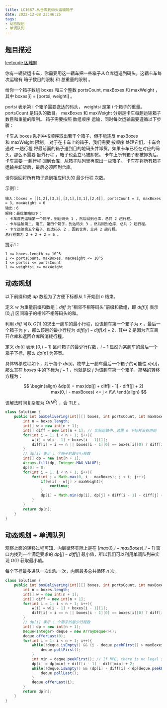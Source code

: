 ```yaml
---
title: LC1687.从仓库到码头运输箱子
date: 2022-12-08 23:46:25
tags:
- 动态规划
- 单调队列
---
```


## 题目描述
[leetcode 困难题](https://leetcode.cn/problems/delivering-boxes-from-storage-to-ports/)

你有一辆货运卡车，你需要用这一辆车把一些箱子从仓库运送到码头。这辆卡车每次运输有 箱子数目的限制 和 总重量的限制 。

给你一个箱子数组 boxes 和三个整数 portsCount, maxBoxes 和 maxWeight ，其中 boxes[i] = [ports​​i​, weighti] 。

ports​​i 表示第 i 个箱子需要送达的码头， weightsi 是第 i 个箱子的重量。
portsCount 是码头的数目。
maxBoxes 和 maxWeight 分别是卡车每趟运输箱子数目和重量的限制。
箱子需要按照 数组顺序 运输，同时每次运输需要遵循以下步骤：

卡车从 boxes 队列中按顺序取出若干个箱子，但不能违反 maxBoxes 和 maxWeight 限制。
对于在卡车上的箱子，我们需要 按顺序 处理它们，卡车会通过 一趟行程 将最前面的箱子送到目的地码头并卸货。如果卡车已经在对应的码头，那么不需要 额外行程 ，箱子也会立马被卸货。
卡车上所有箱子都被卸货后，卡车需要 一趟行程 回到仓库，从箱子队列里再取出一些箱子。
卡车在将所有箱子运输并卸货后，最后必须回到仓库。

请你返回将所有箱子送到相应码头的 最少行程 次数。


示例1：
```
输入：boxes = [[1,2],[3,3],[3,1],[3,1],[2,4]], portsCount = 3, maxBoxes = 3, maxWeight = 6
输出：6
解释：最优策略如下：
- 卡车首先运输第一个箱子，到达码头 1 ，然后回到仓库，总共 2 趟行程。
- 卡车运输第二、第三、第四个箱子，到达码头 3 ，然后回到仓库，总共 2 趟行程。
- 卡车运输第五个箱子，到达码头 2 ，回到仓库，总共 2 趟行程。
总行程数为 2 + 2 + 2 = 6 。
```

提示1：
```
1 <= boxes.length <= 10^5
1 <= portsCount, maxBoxes, maxWeight <= 10^5
1 <= ports​​i <= portsCount
1 <= weightsi <= maxWeight
```

## 动态规划
以下前缀和或 $dp$ 数组为了方便下标都从 $1$ 开始到 $n$ 结束。

定义 $w$ 为重量前缀和数组；$diff$ 为“相邻不相等码头”前缀和数组，即 $diff[j]$ 表示 $[0, j]$ 区间箱子的相邻不相等码头的和。

利用 $diff$ 可以 $O(1)$ 的求出一趟车的最小行程，设该趟车第一个箱子为 $x$ ，最后一个箱子为 $y$ ，那么该趟的最小行程为 $diff[y] - diff[x] + 2$，其中 $2$ 是因为汽车离开仓库和返回仓库所消耗行程。

定义 $dp[i]$ 表示 $[0, i - 1]$ 区间箱子的最少行程数，$i - 1$ 显然为某趟车的最后一个箱子下标，那么 $dp[n]$ 为答案。

具体转移过程如下，对于每个 $dp[i]$，枚举上一趟车最后一个箱子的可能性 $dp[j]$，那么其在 $boxes$ 中的下标为 $j - 1$ ，也就是说 $j$ 为该趟车第一个箱子，简略的转移方程为： 

$$
\begin{align}
&dp(i) = max(dp[j] + diff[i - 1] - diff[j] + 2) 　　　　　　　max(0, i - maxBoxes) <= j < i\\\\
\end{align}
$$

该解法时间复杂度为 $O(N^2)$ ，会 TLE 。

```Java
class Solution {
    public int boxDelivering(int[][] boxes, int portsCount, int maxBoxes, int maxWeight) {
        int n = boxes.length;
        int[] w = new int[n + 1];
        int[] diff = new int[n + 1]; // 实际运算中，这里 n 下标并没有用到
        for(int i = 1; i < n + 1; i++){
            w[i] = w[i - 1] + boxes[i - 1][1];
            diff[i] = i == n || boxes[i - 1][0] == boxes[i][0] ? diff[i - 1] : diff[i - 1] + 1;
        }
        // dp[i] 表示 i 个箱子的最少行程数
        int[] dp = new int[n + 1];
        Arrays.fill(dp, Integer.MAX_VALUE);
        dp[0] = 0;
        for(int i = 1; i < n + 1; i++){
            for(int j = Math.max(0, i - maxBoxes); j < i; j++){
                if(w[i] - w[j] > maxWeight){
                    continue;
                }
                dp[i] = Math.min(dp[i], dp[j] + diff[i - 1] - diff[j] + 2);
            }
        }
        return dp[n];
    }
}
```

## 动态规划 + 单调队列
观察上面的转移过程可知，内层循环实际上是在 $[max(0, i - maxBoxes), i - 1]$ 窗口内找到一个满足要求的 $dp[j] - diff[j]$ 最小值，所以我们可以利用单调队列来实现 $O(1)$ 获取最小值。

每个下标最多进队一次出队一次，内层最多总共循环 $n$ 次。
```Java
class Solution {
    public int boxDelivering(int[][] boxes, int portsCount, int maxBoxes, int maxWeight) {
        int n = boxes.length;
        int[] w = new int[n + 1];
        int[] diff = new int[n + 1];
        for(int i = 1; i < n + 1; i++){
            w[i] = w[i - 1] + boxes[i - 1][1];
            diff[i] = i == n || boxes[i - 1][0] == boxes[i][0] ? diff[i - 1] : diff[i - 1] + 1;
        }
        // dp[i] 表示 i 个箱子的最少行程数
        int[] dp = new int[n + 1];
        Deque<Integer> deque = new ArrayDeque<>();
        deque.offerLast(0);
        for(int i = 1; i < n + 1; i++){
            while(!deque.isEmpty() && (i - deque.peekFirst() > maxBoxes || w[i] - w[deque.peekFirst()] > maxWeight)){
                deque.pollFirst();
            }
            int min = deque.peekFirst(); // If NPE, there is no legal solution.
            dp[i] = dp[min] + diff[i - 1] - diff[min] + 2;
            while(!deque.isEmpty() && (dp[i] - diff[i] < dp[deque.peekLast()] - diff[deque.peekLast()])){
                deque.pollLast();
            }
            deque.offerLast(i);
        }
        return dp[n];
    }
}
```